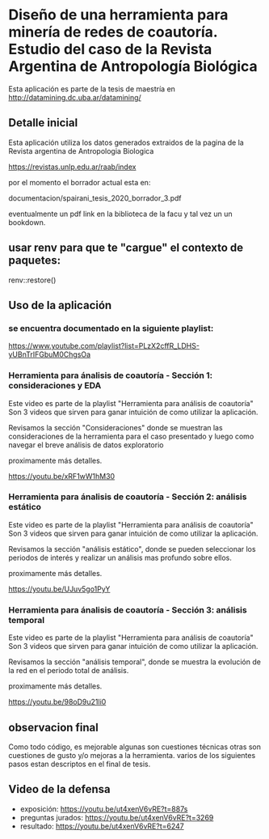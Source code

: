 # Diseño de una herramienta para minería de redes de coautoría. Estudio del caso de la Revista Argentina de Antropología Biológica

Esta aplicación es parte de la tesis de maestría en http://datamining.dc.uba.ar/datamining/

## Detalle inicial

Esta aplicación utiliza los datos generados extraidos de la pagina de la Revista argentina de Antropologia Biologica

https://revistas.unlp.edu.ar/raab/index

por el momento el borrador actual esta en:

documentacion/spairani_tesis_2020_borrador_3.pdf

eventualmente un pdf link en la biblioteca de la facu y tal vez un un bookdown.

## usar renv para que te "cargue" el contexto de paquetes: 

renv::restore()

## Uso de la aplicación 

### se encuentra documentado en la siguiente playlist: 

https://www.youtube.com/playlist?list=PLzX2cffR_LDHS-yUBnTrIFGbuM0ChgsOa

### Herramienta para ánalisis de coautoría - Sección 1: consideraciones y EDA

Este video es parte de la playlist 
"Herramienta para análisis de coautoría" 
Son 3 videos que sirven para ganar intuición de como utilizar la aplicación.

Revisamos la sección "Consideraciones" donde se muestran las consideraciones de la herramienta para el caso presentado y luego como navegar el breve análisis de datos exploratorio

proximamente más detalles.

https://youtu.be/xRF1wW1hM30

### Herramienta para ánalisis de coautoría - Sección 2: análisis estático

Este video es parte de la playlist 
"Herramienta para análisis de coautoría" 
Son 3 videos que sirven para ganar intuición de como utilizar la aplicación.

Revisamos la sección "análisis estático", donde se pueden seleccionar los periodos de interés y realizar un análisis mas profundo sobre ellos.

proximamente más detalles.

https://youtu.be/UJuv5go1PyY

### Herramienta para ánalisis de coautoría - Sección 3: análisis temporal

Este video es parte de la playlist 
"Herramienta para análisis de coautoría" 
Son 3 videos que sirven para ganar intuición de como utilizar la aplicación.

Revisamos la sección "análisis temporal", donde se muestra la evolución de la red en el periodo total de análisis.

proximamente más detalles.

https://youtu.be/98oD9u21li0

## observacion final

Como todo código, es mejorable algunas son cuestiones técnicas otras son cuestiones de gusto y/o mejoras a la herramienta.
varios de los siguientes pasos estan descriptos en el final de tesis.

## Video de la defensa

- exposición: https://youtu.be/ut4xenV6vRE?t=887s
- preguntas jurados: https://youtu.be/ut4xenV6vRE?t=3269
- resultado: https://youtu.be/ut4xenV6vRE?t=6247
